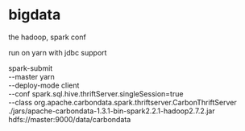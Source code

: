 # bigdata
the hadoop, spark conf


run on yarn with jdbc support

spark-submit \
 --master yarn \
 --deploy-mode client \
 --conf spark.sql.hive.thriftServer.singleSession=true \
 --class org.apache.carbondata.spark.thriftserver.CarbonThriftServer \
 ./jars/apache-carbondata-1.3.1-bin-spark2.2.1-hadoop2.7.2.jar \
 hdfs://master:9000/data/carbondata

